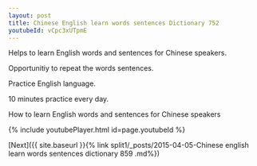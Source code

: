 ```yaml
---
layout: post
title: Chinese English learn words sentences Dictionary 752 
youtubeId: vCpc3xUTpmE
---
```

 
 
Helps to learn English words and sentences for Chinese speakers.

Opportunitiy to repeat the words sentences. 

Practice English language. 
 
10 minutes practice every day. 
 
How to learn English words and sentences for Chinese speakers 
 
{% include youtubePlayer.html id=page.youtubeId %}
 
 
[Next]({{ site.baseurl }}{% link  split1/_posts/2015-04-05-Chinese english learn words sentences dictionary 859 .md%})
 
